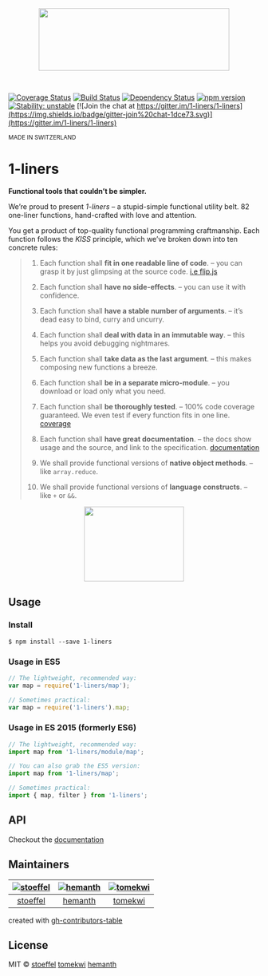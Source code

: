
&nbsp;

<p align="center"><img src="https://cdn.rawgit.com/1-liners/Logos/master/logo.png" width="382px" height="125px" /></p>

&nbsp;

[![Coverage Status](https://coveralls.io/repos/1-liners/1-liners/badge.svg?branch=master)](https://coveralls.io/r/1-liners/1-liners?branch=master)
[![Build Status](https://travis-ci.org/1-liners/1-liners.svg?branch=master)](https://travis-ci.org/1-liners/1-liners)
[![Dependency Status](https://david-dm.org/1-liners/1-liners.svg)](https://david-dm.org/1-liners/1-liners)
[![npm version](https://badge.fury.io/js/1-liners.svg)](http://badge.fury.io/js/1-liners)
[![Stability: unstable](https://img.shields.io/badge/stability-unstable-yellowgreen.svg)](https://nodejs.org/api/documentation.html#documentation_stability_index)
[![Join the chat at https://gitter.im/1-liners/1-liners](https://img.shields.io/badge/gitter-join%20chat-1dce73.svg)](https://gitter.im/1-liners/1-liners)

<sup>MADE IN SWITZERLAND</sup>

1-liners
====

**Functional tools that couldn’t be simpler.**

We’re proud to present *1-liners* – a stupid-simple functional utility belt. 82 one-liner functions, hand-crafted with love and attention.

You get a product of top-quality functional programming craftmanship. Each function follows the *KISS* principle, which we’ve broken down into ten concrete rules:

> 1. Each function shall **fit in one readable line of code**.
> – you can grasp it by just glimpsing at the source code. [i.e flip.js](https://github.com/1-liners/1-liners/blob/master/module/flip.js#L18)
> 
> 2. Each function shall **have no side-effects**.
> – you can use it with confidence.
> 
> 3. Each function shall **have a stable number of arguments**.
> – it’s dead easy to bind, curry and uncurry.
> 
> 4. Each function shall **deal with data in an immutable way**.
> – this helps you avoid debugging nightmares.
> 
> 5. Each function shall **take data as the last argument**.
> – this makes composing new functions a breeze.
> 
> 6. Each function shall **be in a separate micro-module**.
> – you download or load only what you need.
> 
> 7. Each function shall **be thoroughly tested**.
> – 100% code coverage guaranteed. We even test if every function fits in one line. [coverage](https://coveralls.io/r/1-liners/1-liners)
> 
> 8. Each function shall **have great documentation**.
> – the docs show usage and the source, and link to the specification. [documentation](https://github.com/1-liners/1-liners/tree/master/documentation)
> 
> 9. We shall provide functional versions of **native object methods**.
> – like `array.reduce`.
> 
> 10. We shall provide functional versions of **language constructs**.
> – like `+` or `&&`.

<p align="center"><img src="https://cdn.rawgit.com/1-liners/Logos/master/swissknife.gif" width="200px" height="150px" /></p>

## Usage

### Install

```
$ npm install --save 1-liners
```

### Usage in ES5

```js
// The lightweight, recommended way:
var map = require('1-liners/map');

// Sometimes practical:
var map = require('1-liners').map;
```

### Usage in ES 2015 (formerly ES6)

```js
// The lightweight, recommended way:
import map from '1-liners/module/map';

// You can also grab the ES5 version:
import map from '1-liners/map';

// Sometimes practical:
import { map, filter } from '1-liners';
```

## API

Checkout the [documentation](./documentation)

## Maintainers

|  [![stoeffel](https://avatars.githubusercontent.com/u/1217681?v=3&s=80)](https://github.com/stoeffel) | [![hemanth](https://avatars.githubusercontent.com/u/18315?v=3&s=80)](https://github.com/hemanth) | [![tomekwi](https://avatars.githubusercontent.com/u/4624660?v=3&s=80)](https://github.com/tomekwi)  |
| :--:|:--:|:--: |
|  [stoeffel](https://github.com/stoeffel) | [hemanth](https://github.com/hemanth) | [tomekwi](https://github.com/tomekwi)  |

created with [gh-contributors-table](https://github.com/stoeffel/gh-contributors-table)


## License

MIT © [stoeffel](http://schtoeffel.ch) [tomekwi](http://github.com/tomekwi) [hemanth](http://www.h3manth.com/)
